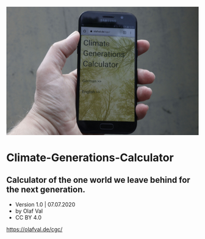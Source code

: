 ![Climate-Generations-Calculator](cgc-climat-generations-calculator-Monatge-02.jpg)

# Climate-Generations-Calculator
## Calculator of the one world we leave behind for the next generation.

- Version 1.0 | 07.07.2020
- by Olaf Val
- CC BY 4.0

https://olafval.de/cgc/
